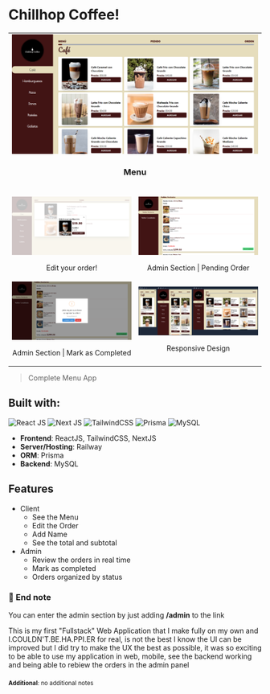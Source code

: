 # Chillhop Coffee!

<table>
    <tr>
        <td colspan="2">
            <img src="/ch-01.png"></img>
            <br />
            <h3 align="center">Menu</h3>
            <br />
        </td>
    </tr>
    <tr>
        <td width="50%">
            <img src="/ch-02.png"></img>
            <br />
            <p align="center">Edit your order!</p>
        </td>
        <td width="50%">
            <img src="/ch-03.png"></img>
            <br />
            <p align="center">Admin Section | Pending Order</p>
        </td>
    </tr>
    <tr>
        <td width="50%">
            <img src="/ch-04.png"></img>
            <br />
            <p align="center">Admin Section | Mark as Completed</p>
        </td>
        <td width="50%">
            <img src="/ch-05.png"></img>
            <br />
            <p align="center">Responsive Design</p>
        </td>
    </tr>
</table>

> Complete Menu App

## Built with:

![React JS](https://img.shields.io/badge/React-20232A?style=for-the-badge&logo=react&logoColor=61DAFB") ![Next JS](https://img.shields.io/badge/Next-black?style=for-the-badge&logo=next.js&logoColor=white) ![TailwindCSS](https://img.shields.io/badge/tailwindcss-%2338B2AC.svg?style=for-the-badge&logo=tailwind-css&logoColor=white) ![Prisma](https://img.shields.io/badge/Prisma-3982CE?style=for-the-badge&logo=Prisma&logoColor=white) ![MySQL](https://img.shields.io/badge/mysql-%2300f.svg?style=for-the-badge&logo=mysql&logoColor=white) 

- **Frontend**: ReactJS, TailwindCSS, NextJS
- **Server/Hosting**: Railway
- **ORM**: Prisma
- **Backend**: MySQL

## Features

- Client
  * See the Menu   
  * Edit the Order
  * Add Name
  * See the total and subtotal
- Admin 
  * Review the orders in real time
  * Mark as completed
  * Orders organized by status  

### 📑 End note 

You can enter the admin section by just adding **/admin** to the link

This is my first "Fullstack" Web Application that I make fully on my own and I.COULDN'T.BE.HA.PPI.ER for real, is not the best I know the UI can be improved but I did try to make the UX the best as possible, it was so exciting to be able to use my application in web, mobile, see the backend working and being able to rebiew the orders in the admin panel

<sub>**Additional**: no additional notes </sub>
